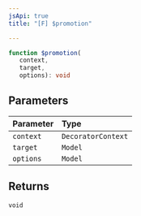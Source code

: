 ```yaml
---
jsApi: true
title: "[F] $promotion"

---
```

```ts
function $promotion(
   context, 
   target, 
   options): void
```

## Parameters

| Parameter | Type |
| :------ | :------ |
| `context` | `DecoratorContext` |
| `target` | `Model` |
| `options` | `Model` |

## Returns

`void`
